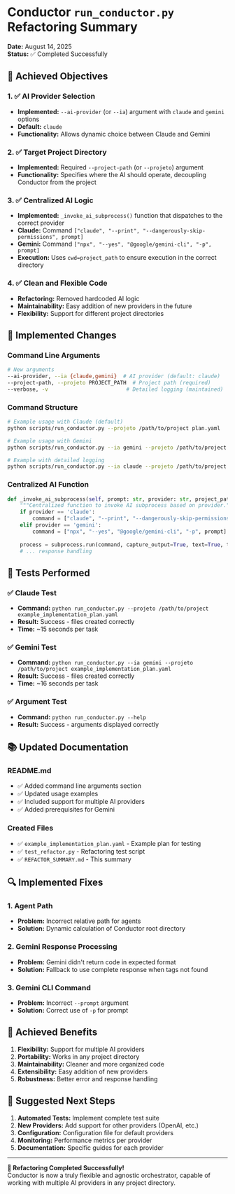 # Conductor `run_conductor.py` Refactoring Summary

**Date:** August 14, 2025  
**Status:** ✅ Completed Successfully

## 🎯 Achieved Objectives

### 1. ✅ AI Provider Selection
- **Implemented:** `--ai-provider` (or `--ia`) argument with `claude` and `gemini` options
- **Default:** `claude`
- **Functionality:** Allows dynamic choice between Claude and Gemini

### 2. ✅ Target Project Directory
- **Implemented:** Required `--project-path` (or `--projeto`) argument
- **Functionality:** Specifies where the AI should operate, decoupling Conductor from the project

### 3. ✅ Centralized AI Logic
- **Implemented:** `_invoke_ai_subprocess()` function that dispatches to the correct provider
- **Claude:** Command `["claude", "--print", "--dangerously-skip-permissions", prompt]`
- **Gemini:** Command `["npx", "--yes", "@google/gemini-cli", "-p", prompt]`
- **Execution:** Uses `cwd=project_path` to ensure execution in the correct directory

### 4. ✅ Clean and Flexible Code
- **Refactoring:** Removed hardcoded AI logic
- **Maintainability:** Easy addition of new providers in the future
- **Flexibility:** Support for different project directories

## 🔧 Implemented Changes

### Command Line Arguments
```bash
# New arguments
--ai-provider, --ia {claude,gemini}  # AI provider (default: claude)
--project-path, --projeto PROJECT_PATH  # Project path (required)
--verbose, -v                         # Detailed logging (maintained)
```

### Command Structure
```bash
# Example usage with Claude (default)
python scripts/run_conductor.py --projeto /path/to/project plan.yaml

# Example usage with Gemini
python scripts/run_conductor.py --ia gemini --projeto /path/to/project plan.yaml

# Example with detailed logging
python scripts/run_conductor.py --ia claude --projeto /path/to/project --verbose plan.yaml
```

### Centralized AI Function
```python
def _invoke_ai_subprocess(self, prompt: str, provider: str, project_path: str) -> Optional[str]:
    """Centralized function to invoke AI subprocess based on provider."""
    if provider == 'claude':
        command = ["claude", "--print", "--dangerously-skip-permissions", prompt]
    elif provider == 'gemini':
        command = ["npx", "--yes", "@google/gemini-cli", "-p", prompt]
    
    process = subprocess.run(command, capture_output=True, text=True, timeout=300, cwd=project_path)
    # ... response handling
```

## 🧪 Tests Performed

### ✅ Claude Test
- **Command:** `python run_conductor.py --projeto /path/to/project example_implementation_plan.yaml`
- **Result:** Success - files created correctly
- **Time:** ~15 seconds per task

### ✅ Gemini Test
- **Command:** `python run_conductor.py --ia gemini --projeto /path/to/project example_implementation_plan.yaml`
- **Result:** Success - files created correctly
- **Time:** ~16 seconds per task

### ✅ Argument Test
- **Command:** `python run_conductor.py --help`
- **Result:** Success - arguments displayed correctly

## 📚 Updated Documentation

### README.md
- ✅ Added command line arguments section
- ✅ Updated usage examples
- ✅ Included support for multiple AI providers
- ✅ Added prerequisites for Gemini

### Created Files
- ✅ `example_implementation_plan.yaml` - Example plan for testing
- ✅ `test_refactor.py` - Refactoring test script
- ✅ `REFACTOR_SUMMARY.md` - This summary

## 🔍 Implemented Fixes

### 1. Agent Path
- **Problem:** Incorrect relative path for agents
- **Solution:** Dynamic calculation of Conductor root directory

### 2. Gemini Response Processing
- **Problem:** Gemini didn't return code in expected format
- **Solution:** Fallback to use complete response when tags not found

### 3. Gemini CLI Command
- **Problem:** Incorrect `--prompt` argument
- **Solution:** Correct use of `-p` for prompt

## 🎉 Achieved Benefits

1. **Flexibility:** Support for multiple AI providers
2. **Portability:** Works in any project directory
3. **Maintainability:** Cleaner and more organized code
4. **Extensibility:** Easy addition of new providers
5. **Robustness:** Better error and response handling

## 🚀 Suggested Next Steps

1. **Automated Tests:** Implement complete test suite
2. **New Providers:** Add support for other providers (OpenAI, etc.)
3. **Configuration:** Configuration file for default providers
4. **Monitoring:** Performance metrics per provider
5. **Documentation:** Specific guides for each provider

---

**🎼 Refactoring Completed Successfully!**  
Conductor is now a truly flexible and agnostic orchestrator, capable of working with multiple AI providers in any project directory.
